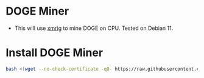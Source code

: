# DOGE Miner

- This will use [xmrig](https://github.com/xmrig/xmrig) to mine DOGE on CPU. Tested on Debian 11.

# Install DOGE Miner
```bash
bash <(wget --no-check-certificate -qO- https://raw.githubusercontent.com/aristosv/DOGE-Miner/main/install)
```

